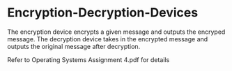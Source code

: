 # Encryption-Decryption-Devices

The encryption device encrypts a given message and outputs the encryped message.
The decryption device takes in the encrypted message and outputs the original message after decryption.

Refer to Operating Systems Assignment 4.pdf for details

